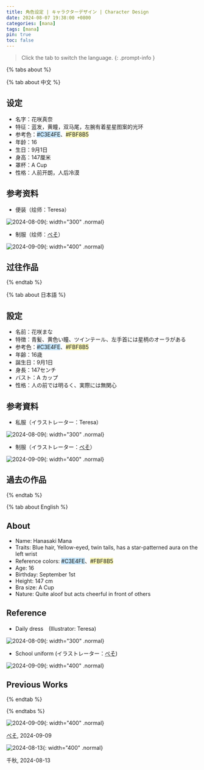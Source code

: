 ```yaml
---
title: 角色设定 | キャラクターデザイン | Character Design
date: 2024-08-07 19:38:00 +0800
categories: [mana]
tags: [mana]
pin: true
toc: false
---
```


> Click the tab to switch the language.
{: .prompt-info }

{% tabs about %}

{% tab about 中文 %}

## 设定

- 名字：花咲真奈
- 特征：蓝发，黄瞳，双马尾，左腕有着星星图案的光环
- 参考色：<span style="background-color:#c3e4fe">#C3E4FE</span>、<span style="background-color:#fbf8b5">#FBF8B5</span>
- 年龄：16
- 生日：9月1日
- 身高：147厘米
- 罩杯：A Cup
- 性格：人前开朗，人后冷漠

## 参考资料

- 便装（绘师：Teresa）

![2024-08-09](/assets/img/mana/2024-08-09-teresa.jpg){: width="300" .normal}

- 制服（绘师：[ぺそ](https://x.com/soratobuboruzoi)）

![2024-09-09](/assets/img/mana/2024-09-09-peso-no-background.png){: width="400" .normal}

## 过往作品

{% endtab %}

{% tab about 日本語 %}

## 設定

- 名前：花咲まな
- 特徴：青髪、黄色い瞳、ツインテール、左手首には星柄のオーラがある
- 参考色：<span style="background-color:#c3e4fe">#C3E4FE</span>、<span style="background-color:#fbf8b5">#FBF8B5</span>
- 年齢：16歳
- 誕生日：9月1日
- 身長：147センチ
- バスト：A カップ
- 性格：人の前では明るく、実際には無関心

## 参考資料

- 私服（イラストレーター：Teresa）

![2024-08-09](/assets/img/mana/2024-08-09-teresa.jpg){: width="300" .normal}

- 制服（イラストレーター：[ぺそ](https://x.com/soratobuboruzoi)）

![2024-09-09](/assets/img/mana/2024-09-09-peso-no-background.png){: width="400" .normal}

## 過去の作品

{% endtab %}

{% tab about English %}

## About

- Name: Hanasaki Mana
- Traits: Blue hair, Yellow-eyed, twin tails, has a star-patterned aura on the left wrist
- Reference colors: <span style="background-color:#c3e4fe">#C3E4FE</span>、<span style="background-color:#fbf8b5">#FBF8B5</span>
- Age: 16
- Birthday: September 1st
- Height: 147 cm
- Bra size: A Cup
- Nature: Quite aloof but acts cheerful in front of others

## Reference

- Daily dress　(Illustrator: Teresa)

![2024-08-09](/assets/img/mana/2024-08-09-teresa.jpg){: width="300" .normal}

- School uniform (イラストレーター：[ぺそ](https://x.com/soratobuboruzoi))

![2024-09-09](/assets/img/mana/2024-09-09-peso-no-background.png){: width="400" .normal}

## Previous Works

{% endtab %}

{% endtabs %}

![2024-09-09](/assets/img/mana/2024-09-09-peso.png){: width="400" .normal}

[ぺそ](https://x.com/soratobuboruzoi), 2024-09-09

![2024-08-13](/assets/img/mana/2024-08-13-chiaki_no_alpha.png){: width="400" .normal}

千秋, 2024-08-13

